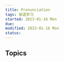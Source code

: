 ```yaml
---
title: Pronunciation
tags: 英语学习    
started: 2023-01-16 Mon
due: 
modified: 2023-01-16 Mon
status: 
---
```

## Topics
